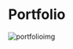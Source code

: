 # Portfolio

![portfolioimg](https://github.com/XPRTSIR/Portfolio/assets/100332839/60d424fa-59de-4a4f-9fa7-997e460b4e47)

